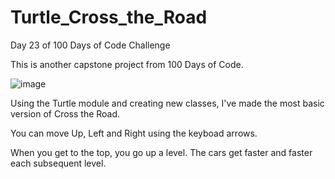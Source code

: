 # Turtle_Cross_the_Road
 Day 23 of 100 Days of Code Challenge


This is another capstone project from 100 Days of Code.

![image](https://github.com/ahskur/Turtle_Cross_the_Road/assets/63268217/c4809bea-f683-464e-b2e2-0bf2f07792fd)


Using the Turtle module and creating new classes, I've made the most basic version of Cross the Road.

You can move Up, Left and Right using the keyboad arrows. 

When you get to the top, you go up a level. The cars get faster and faster each subsequent level.
